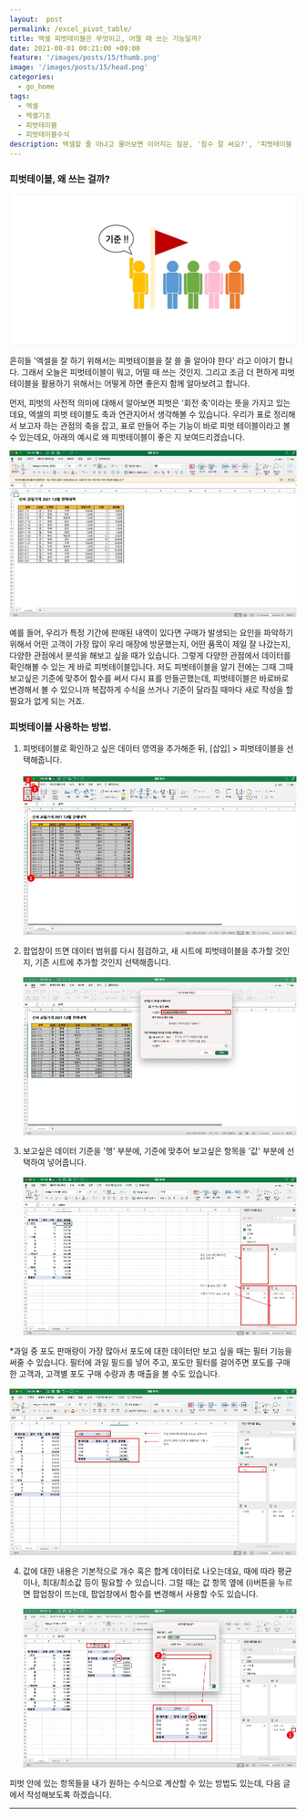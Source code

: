 ```yaml
---
layout:  post
permalink: /excel_pivot_table/
title: 엑셀 피벗테이블은 무엇이고, 어떨 때 쓰는 기능일까?
date: 2021-08-01 00:21:00 +09:00
feature: '/images/posts/15/thumb.png'
image: '/images/posts/15/head.png'
categories:
  - go_home
tags:
  - 엑셀
  - 엑셀기초
  - 피벗테이블
  - 피벗테이블수식
description: 엑셀할 줄 아냐고 물어보면 이어지는 질문, '함수 잘 써요?', '피벗테이블 잘 써요?'. 엑셀 피벗테이블은 무엇이고, 어떨 때 어떻게 쓰면 좋은지 알아보도록 하겠습니다.
---
```


### 피벗테이블, 왜 쓰는 걸까?

![pivottable](/images/posts/15/pivot0.jpg)


흔히들 '엑셀을 잘 하기 위해서는 피벗테이블을 잘 쓸 줄 알아야 한다' 라고 이야기 합니다. 그래서 오늘은 피벗테이블이 뭐고, 어떨 때 쓰는 것인지. 그리고 조금 더 편하게 피벗테이블을 활용하기 위해서는 어떻게 하면 좋은지 함께 알아보려고 합니다.

먼저, 피벗의 사전적 의미에 대해서 알아보면 피벗은 '회전 축'이라는 뜻을 가지고 있는데요, 엑셀의 피벗 테이블도 축과 연관지어서 생각해볼 수 있습니다. 우리가 표로 정리해서 보고자 하는 관점의 축을 잡고, 표로 만들어 주는 기능이 바로 피벗 테이블이라고 볼 수 있는데요, 아래의 예시로 왜 피벗테이블이 좋은 지 보여드리겠습니다.

![pivottable](/images/posts/15/pivot.png)

예를 들어, 우리가 특정 기간에 판매된 내역이 있다면 구매가 발생되는 요인을 파악하기위해서 어떤 고객이 가장 많이 우리 매장에 방문했는지, 어떤 품목이 제일 잘 나갔는지, 다양한 관점에서 분석을 해보고 싶을 때가 있습니다. 그렇게 다양한 관점에서 데이터를 확인해볼 수 있는 게 바로 피벗테이블입니다. 저도 피벗테이블을 알기 전에는 그때 그때 보고싶은 기준에 맞추어 함수를 써서 다시 표를 만들곤했는데, 피벗테이블은 바로바로 변경해서 볼 수 있으니까 복잡하게 수식을 쓰거나 기준이 달라질 때마다 새로 작성을 할 필요가 없게 되는 거죠.


### 피벗테이블 사용하는 방법.


1) 피벗테이블로 확인하고 싶은 데이터 영역을 추가해준 뒤, [삽입] > 피벗테이블을 선택해줍니다.
<br><br>
![pivottable1](/images/posts/15/pivot1.jpg)



2) 팝업창이 뜨면 데이터 범위를 다시 점검하고, 새 시트에 피벗테이블을 추가할 것인지, 기존 시트에 추가할 것인지 선택해줍니다.
<br><br>
![pivottable2](/images/posts/15/pivot2.jpg)


3) 보고싶은 데이터 기준을 '행' 부분에, 기준에 맞추어 보고싶은 항목을 '값' 부분에 선택하여 넣어줍니다.
<br><br>
![pivottable3](/images/posts/15/pivot3.jpg)



*과일 중 포도 판매량이 가장 많아서 포도에 대한 데이터만 보고 싶을 때는 필터 기능을 써줄 수 있습니다.
필터에 과일 필드를 넣어 주고, 포도만 필터를 걸어주면 포도를 구매한 고객과, 고객별 포도 구매 수량과 총 매출을 볼 수도 있습니다.
<br><br>
![pivottable4](/images/posts/15/pivot4.jpg)



4) 값에 대한 내용은 기본적으로 개수 혹은 합계 데이터로 나오는데요, 때에 따라 평균이나, 최대/최소값 등이 필요할 수 있습니다. 그럴 때는 값 항목 옆에 (i)버튼을 누르면 팝업창이 뜨는데,
팝업창에서 함수를 변경해서 사용할 수도 있습니다.
<br><br>
![pivottable5](/images/posts/15/pivot5.jpg)


피벗 안에 있는 항목들을 내가 원하는 수식으로 계산할 수 있는 방법도 있는데, 다음 글에서 작성해보도록 하겠습니다.




-----------------------------
